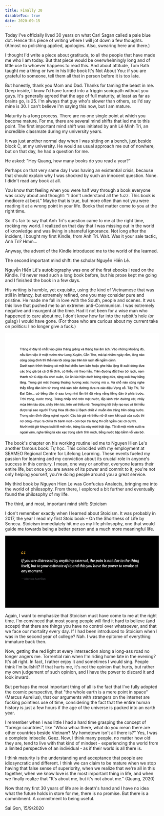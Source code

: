 ```yaml
---
title: Finally 30
disableToc: true
date: 2020-09-15
---
```


Today I've officially lived 30 years on what Carl Sagan called a pale blue dot. Hence this piece of writing where I will jot down a few thoughts. (Almost no polishing applied, apologies. Also, swearing here and there.)

I thought I'd write a piece about gratitude, to all the people that have made me who I am today. But that piece would be overwhelmingly long and of little use to whoever happens to read this. And about attitude, Tom Rath taught me a thing or two in his little book It's Not About You: if you are grateful to someone, tell them all that in person before it is too late.

But honestly, thank you Mom and Dad. Thanks for taming the beast in me. Deep inside, I know I'd have turned into a friggin sociopath without you guys.
It's generally agreed that the age of full maturity, at least as far as brains go, is 25. I'm always that guy who's slower than others, so I'd say mine is 30. I can't believe I'm saying this now, but I am mature.

Maturity is a long process. There are no one single point at which you become mature. For me, there are several mind shifts that led me to this point.
The first important mind shift was initiated by anh Lê Minh Trí, an incredible classmate during my university years.

It was just another normal day when I was sitting on a bench, just beside block C, at my university. He would as usual approach me out of nowhere, but on that day, he had a question for me.

He asked: "Hey Quang, how many books do you read a year?"

Perhaps on that very same day I was having an existential crisis, because that should explain why I was shocked by such an innocent question. None. I didn't read any book at all.

You know that feeling when you were half way through a book everyone was crazy about and thought: "I don't understand all the fuzz. This book is mediocre at best." Maybe that is true, but more often than not you were reading it at a wrong point in your life. Books that matter come to you at the right time.

So it's fair to say that Anh Trí's question came to me at the right time, rocking my world. I realized on that day that I was missing out in the world of knowledge and was living in shameful ignorance. Not long after the incident, I bought my first Kindle, from Anh Tri. Wait. Was it your sale tactic, Anh Tri? Hmm...

Anyway, the advent of the Kindle introduced me to the world of the learned.

The second important mind shift: the scholar Nguyễn Hiến Lê.

Nguyễn Hiến Lê's autobiography was one of the first ebooks I read on the Kindle. I'd never read such a long book before, but his prose kept me going and I finished the book in a few days.

His writing is humble, yet exquisite, using the kind of Vietnamese that was still in infancy, but extremely refined, one you may consider pure and pristine. He made me fall in love with the South, people and scenes. It was this love that pushed me to an extreme: anti-Communism. I was extremely negative and insurgent at the time. Had it not been for a wise man who happened to care about me, I don't know how far into the rabbit's hole (or gulag) I would have gone. (For those who are curious about my current take on politics: I no longer give a fuck.)

![Nguyen Hien Le excerpt](../images/ess-nguyen-hien-le-trich-doan.png)

The book's chapter on his working routine led me to Nguyen Hien Le's another famous book: Tự học. This coincided with my employment at SEAMEO Regional Centre for Lifelong Learning. These events fueled my passion for learning and my conviction about its crucial role in anyone's success in this century. I mean, one way or another, everyone learns their entire life, but once you are aware of its power and commit to it, you're not only helping yourself, you're doing people around you a great service.

My third book by Nguyen Hien Le was Confucius Analects, bringing me into the world of philosophy. From there, I explored a bit further and eventually found the philosophy of my life.

The third, and most, important mind shift: Stoicism

I don't remember exactly when I learned about Stoicism. It was probably in 2017, the year I read my first Stoic book – On the Shortness of Life by Seneca. Stoicism immediately hit me as my life philosophy, one that would guide me towards being a better person and a much more meaningful life.

![Aurelius quote](../images/ess-marcus-aurelius-quote.png "Aurelius quote")

Again, I want to emphasize that Stoicism must have come to me at the right time. I'm convinced that most young people will find it hard to believe (and accept) that there are things you have no control over whatsoever, and that we face our mortality every day. If I had been introduced to Stoicism when I was in the second year of college? Nah. I was the epitome of everything immature back then.

Now, getting the red light at every intersection along a long-ass road no longer angers me. Torrential rain when I'm riding home late in the evening? It's all right. In fact, I rather enjoy it and sometimes I would sing. People think I'm bullshit? If that hurts me, it's not the opinion that hurts, but rather my own judgement of such opinion, and I have the power to discard it and look inward.

But perhaps the most important thing of all is the fact that I've fully adopted the cosmic perspective, that "the whole earth is a mere point in space" (Marcus Aurelius), that our arguments with strangers on the internet are fucking pointless use of time, considering the fact that the entire human history is just a few hours if the age of the universe is packed into an earth year.

I remember when I was little I had a hard time grasping the concept of "foreign countries", like "Whoa whoa there, what do you mean there are other countries beside Vietnam? My hometown isn't all there is?" Yes, I was a complete imbecile. Geez. Now, I think many people, no matter how old they are, tend to live with that kind of mindset - experiencing the world from a limited perspective of an individual - as if their world is all there is.

I think maturity is the understanding and acceptance that people are idiosyncratic and different. I think we can claim to be mature when we stop having that false sense of superiority, when we realize that we're all in this together, when we know love is the most important thing in life, and when we finally realize that "It's about me, but it's not about me." (Quang, 2020)

Now that my first 30 years of life are in death's hand and I have no idea what the future holds in store for me, there is no promise. But there is a commitment. A commitment to being useful.

Sai Gon, 15/9/2020